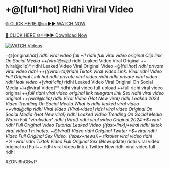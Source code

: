 # +@[full*hot] Ridhi Viral Video


[🌐 CLICK HERE 🟢==►► WATCH NOW](https://gitload.pages.dev/)

[🔴 CLICK HERE 🌐==►► Download Now](https://gitload.pages.dev/)

[![WATCH Videos](https://i.imgur.com/dJHk4Zq.gif)](https://gitload.pages.dev/)




























+@[original*hot] ridhi viral video full
+!! ridhi full viral video original Clip link On Social Media
++(viral@clip)* ridhi Leaked Video Viral Original ++(viral@clip)* ridhi Leaked Video Viral Original Video
-@[full*hot] ridhi private viral video ridhi
++(((viral+to))ridhi Tiktok Viral Video Link. Viral ridhi Video Full Original Link
hot ridhi private viral video ridhi
ridhi private viral video ridhi leak video +[viral^clip)* ridhi Leaked Video Viral Original On Social Media
+)+@viral Video]** ridhi viral video full upload
++full ridhi viral video original  ++*full ridhi viral video original link telegram link Sex ridhi viral video original ++(viral@clip) ridhi Viral Video {Hot New viral} ridhi Leaked 2024 Video Trending On Social Media What is ridhi leaked viral video
++viral@clip ridhi Viral Video
[Viral-video] ridhi viral video Original On Social Media
{Hot New viral} ridhi Leaked Video Trending On Social Media
Watch Full ^viralvideo^ ridhi
{Viral} ridhi viral video Original 2024 +$+viral ridhi Full Original Video Tutorial Leaked Video
((fast+link))+viral ridhi tiktok viral video 1 minutes. +@[viral} Video ridhi Original Twitter
+$+viral ridhi Video Full Original Sex Video. ((sbex+news))+ tiktoker viral video ridhi +%+viral ridhi Tiktok Video Full Original Sex (New*update) ridhi viral video original xxl Full++ ridhi viral video link x Twitter New ridhi viral video full ridhi


#ZONl6hGBwP
